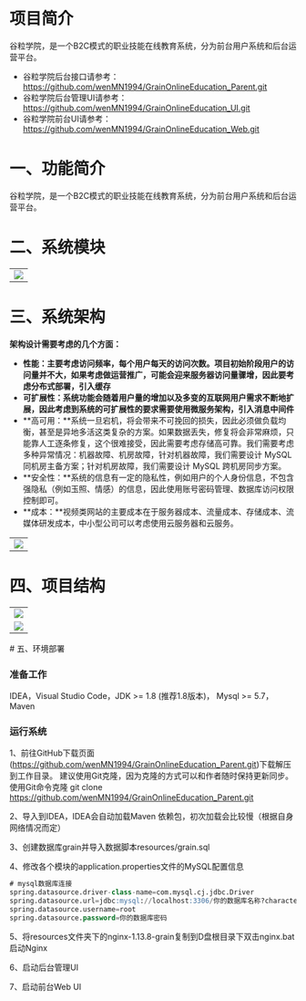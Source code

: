 # 项目简介

谷粒学院，是一个B2C模式的职业技能在线教育系统，分为前台用户系统和后台运营平台。

- 谷粒学院后台接口请参考：https://github.com/wenMN1994/GrainOnlineEducation_Parent.git
- 谷粒学院后台管理UI请参考：https://github.com/wenMN1994/GrainOnlineEducation_UI.git
- 谷粒学院前台UI请参考：https://github.com/wenMN1994/GrainOnlineEducation_Web.git

# 一、功能简介

谷粒学院，是一个B2C模式的职业技能在线教育系统，分为前台用户系统和后台运营平台。

# 二、系统模块
<table>
    <tr>
        <td><img src="https://img-blog.csdnimg.cn/20200314174755805.png?x-oss-process=image/watermark,type_ZmFuZ3poZW5naGVpdGk,shadow_10,text_aHR0cHM6Ly9ibG9nLmNzZG4ubmV0L2JhaWR1XzMzMjY3MDc5,size_16,color_FFFFFF,t_70"/>
      	</td>
    </tr>        
</table>

# 三、系统架构

**架构设计需要考虑的几个方面：**

- **性能：**主要考虑访问频率，每个用户每天的访问次数。项目初始阶段用户的访问量并不大，如果考虑做运营推广，可能会迎来服务器访问量骤增，因此要考虑**分布式部署，引入缓存**
- **可扩展性：**系统功能会随着用户量的增加以及多变的互联网用户需求不断地扩展，因此考虑到系统的可扩展性的要求需要**使用微服务架构，引入消息中间件**
- **高可用：**系统一旦宕机，将会带来不可挽回的损失，因此必须做负载均衡，甚至是异地多活这类复杂的方案。如果数据丢失，修复将会非常麻烦，只能靠人工逐条修复，这个很难接受，因此需要考虑存储高可靠。我们需要考虑多种异常情况：机器故障、机房故障，针对机器故障，我们需要设计 MySQL 同机房主备方案；针对机房故障，我们需要设计 MySQL 跨机房同步方案。
- **安全性：**系统的信息有一定的隐私性，例如用户的个人身份信息，不包含强隐私（例如玉照、情感）的信息，因此使用账号密码管理、数据库访问权限控制即可。
- **成本：**视频类网站的主要成本在于服务器成本、流量成本、存储成本、流媒体研发成本，中小型公司可以考虑使用云服务器和云服务。

  
<table>
    <tr>
        <td><img src="https://img-blog.csdnimg.cn/20200314174813599.png?x-oss-process=image/watermark,type_ZmFuZ3poZW5naGVpdGk,shadow_10,text_aHR0cHM6Ly9ibG9nLmNzZG4ubmV0L2JhaWR1XzMzMjY3MDc5,size_16,color_FFFFFF,t_70"/></td>
    </tr>        
</table>

# 四、项目结构

<table>
    <tr>
        <td><img src="https://img-blog.csdnimg.cn/20200314180753236.png?x-oss-process=image/watermark,type_ZmFuZ3poZW5naGVpdGk,shadow_10,text_aHR0cHM6Ly9ibG9nLmNzZG4ubmV0L2JhaWR1XzMzMjY3MDc5,size_16,color_FFFFFF,t_70"/></td>
    </tr>  
    <tr>
        <td><img src="https://img-blog.csdnimg.cn/20200314181901394.png?x-oss-process=image/watermark,type_ZmFuZ3poZW5naGVpdGk,shadow_10,text_aHR0cHM6Ly9ibG9nLmNzZG4ubmV0L2JhaWR1XzMzMjY3MDc5,size_16,color_FFFFFF,t_70"/></td>
    </tr> 
</table>
# 五、环境部署

### 准备工作

IDEA，Visual Studio Code，JDK >= 1.8 (推荐1.8版本)， Mysql >= 5.7， Maven

### 运行系统

1、前往GitHub下载页面(https://github.com/wenMN1994/GrainOnlineEducation_Parent.git)下载解压到工作目录。 建议使用Git克隆，因为克隆的方式可以和作者随时保持更新同步。使用Git命令克隆 git clone https://github.com/wenMN1994/GrainOnlineEducation_Parent.git

2、导入到IDEA，IDEA会自动加载Maven 依赖包，初次加载会比较慢（根据自身网络情况而定） 

3、创建数据库grain并导入数据脚本resources/grain.sql  

4、修改各个模块的application.properties文件的MySQL配置信息

```sql
# mysql数据库连接
spring.datasource.driver-class-name=com.mysql.cj.jdbc.Driver
spring.datasource.url=jdbc:mysql://localhost:3306/你的数据库名称?characterEncoding=utf-8&useSSL=false&serverTimezone=UTC
spring.datasource.username=root
spring.datasource.password=你的数据库密码
```



5、将resources文件夹下的nginx-1.13.8-grain复制到D盘根目录下双击nginx.bat启动Nginx

6、启动后台管理UI

7、启动前台Web UI



